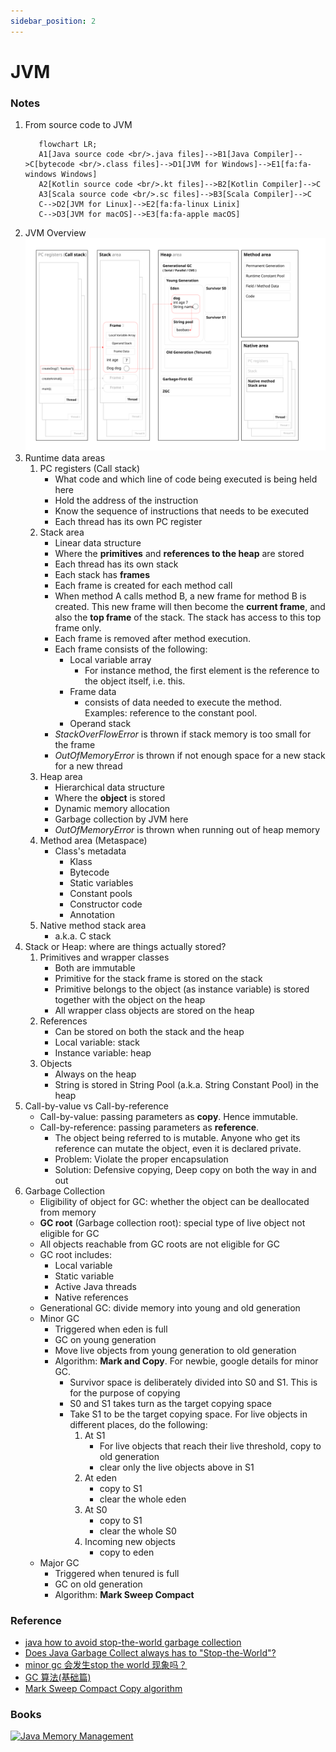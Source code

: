 ```yaml
---
sidebar_position: 2
---
```


# JVM

### Notes

1. From source code to JVM
   ```mermaid
      flowchart LR;
      A1[Java source code <br/>.java files]-->B1[Java Compiler]-->C[bytecode <br/>.class files]-->D1[JVM for Windows]-->E1[fa:fa-windows Windows]
      A2[Kotlin source code <br/>.kt files]-->B2[Kotlin Compiler]-->C
      A3[Scala source code <br/>.sc files]-->B3[Scala Compiler]-->C
      C-->D2[JVM for Linux]-->E2[fa:fa-linux Linix]
      C-->D3[JVM for macOS]-->E3[fa:fa-apple macOS]       
   ```
1. JVM Overview
   [![JVM Overview](/img/java/jvm-memory.svg)](/img/java/jvm-memory.svg)
1. Runtime data areas
    1. PC registers (Call stack)
        - What code and which line of code being executed is being held here
        - Hold the address of the instruction
        - Know the sequence of instructions that needs to be executed
        - Each thread has its own PC register
    1. Stack area
        - Linear data structure
        - Where the **primitives** and **references to the heap** are stored
        - Each thread has its own stack
        - Each stack has **frames**
        - Each frame is created for each method call
        - When method A calls method B, a new frame for method B is created. This new frame will then become the **current frame**, and also the **top frame** of the stack. The stack has access to this top frame only.
        - Each frame is removed after method execution.
        - Each frame consists of the following:
            -  Local variable array
                - For instance method, the first element is the reference to the object itself, i.e. this.
            -  Frame data
                - consists of data needed to execute the method. Examples: reference to the constant pool.
            -  Operand stack
        - *StackOverFlowError* is thrown if stack memory is too small for the frame
        - *OutOfMemoryError* is thrown if not enough space for a new stack for a new thread
    1. Heap area
        - Hierarchical data structure
        - Where the **object** is stored
        - Dynamic memory allocation
        - Garbage collection by JVM here
        - *OutOfMemoryError* is thrown when running out of heap memory
    1. Method area (Metaspace)
        - Class's metadata
            - Klass
            - Bytecode
            - Static variables
            - Constant pools
            - Constructor code
            - Annotation   
    1. Native method stack area
        - a.k.a. C stack
1. Stack or Heap: where are things actually stored?
    1. Primitives and wrapper classes
        - Both are immutable
        - Primitive for the stack frame is stored on the stack
        - Primitive belongs to the object (as instance variable) is stored together with the object on the heap
        - All wrapper class objects are stored on the heap
    1. References
        - Can be stored on both the stack and the heap
        - Local variable: stack
        - Instance variable: heap
    1. Objects
        - Always on the heap
        - String is stored in String Pool (a.k.a. String Constant Pool) in the heap
1. Call-by-value vs Call-by-reference
    - Call-by-value: passing parameters as **copy**. Hence immutable.
    - Call-by-reference: passing parameters as **reference**. 
        - The object being referred to is mutable. Anyone who get its reference can mutate the object, even it is declared private.
        - Problem: Violate the proper encapsulation
        - Solution: Defensive copying, Deep copy on both the way in and out            
1. Garbage Collection
    - Eligibility of object for GC: whether the object can be deallocated from memory
    - **GC root** (Garbage collection root): special type of live object not eligible for GC
    - All objects reachable from GC roots are not eligible for GC
    - GC root includes:
        - Local variable
        - Static variable
        - Active Java threads
        - Native references
    - Generational GC: divide memory into young and old generation
    - Minor GC
        - Triggered when eden is full
        - GC on young generation
        - Move live objects from young generation to old generation
        - Algorithm: **Mark and Copy**. For newbie, google details for minor GC.
            - Survivor space is deliberately divided into S0 and S1. This is for the purpose of copying
            - S0 and S1 takes turn as the target copying space
            - Take S1 to be the target copying space. For live objects in different places, do the following:
                1. At S1
                    - For live objects that reach their live threshold, copy to old generation
                    - clear only the live objects above in S1
                1. At eden
                    - copy to S1
                    - clear the whole eden
                1. At S0 
                    - copy to S1
                    - clear the whole S0                
                1. Incoming new objects
                    - copy to eden    
    - Major GC
        - Triggered when tenured is full
        - GC on old generation
        - Algorithm: **Mark Sweep Compact**

### Reference

- [java how to avoid stop-the-world garbage collection](https://stackoverflow.com/questions/77046489/java-how-to-avoid-stop-the-world-garbage-collection)
- [Does Java Garbage Collect always has to "Stop-the-World"?](https://stackoverflow.com/questions/40182392/does-java-garbage-collect-always-has-to-stop-the-world)
- [minor gc 会发生stop the world 现象吗？](https://www.zhihu.com/question/29114369?utm_id=0)
- [GC 算法(基础篇)](https://blog.csdn.net/qq_34988304/article/details/105381353)
- [Mark Sweep Compact Copy algorithm](https://iq.opengenus.org/memory-management-in-java-mark-sweep-compact-copy/)

### Books
[![Java Memory Management](https://learning.oreilly.com/covers/urn:orm:book:9781801812856/160h/)](https://learning.oreilly.com/library/view/java-memory-management/9781801812856/)




